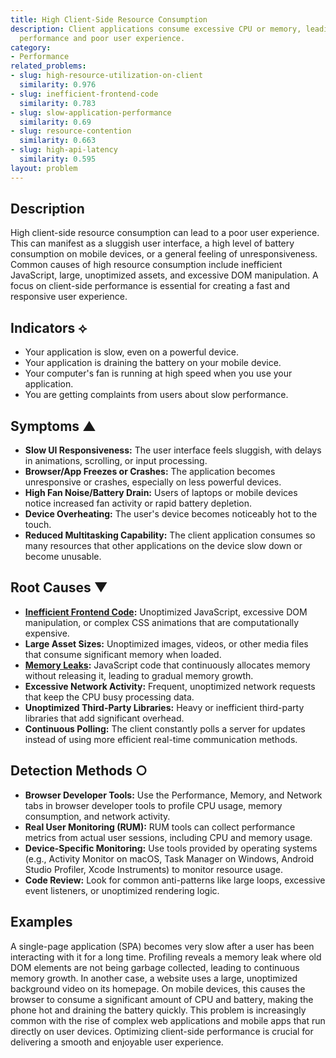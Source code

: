 ```yaml
---
title: High Client-Side Resource Consumption
description: Client applications consume excessive CPU or memory, leading to sluggish
  performance and poor user experience.
category:
- Performance
related_problems:
- slug: high-resource-utilization-on-client
  similarity: 0.976
- slug: inefficient-frontend-code
  similarity: 0.783
- slug: slow-application-performance
  similarity: 0.69
- slug: resource-contention
  similarity: 0.663
- slug: high-api-latency
  similarity: 0.595
layout: problem
---
```


## Description
High client-side resource consumption can lead to a poor user experience. This can manifest as a sluggish user interface, a high level of battery consumption on mobile devices, or a general feeling of unresponsiveness. Common causes of high resource consumption include inefficient JavaScript, large, unoptimized assets, and excessive DOM manipulation. A focus on client-side performance is essential for creating a fast and responsive user experience.

## Indicators ⟡
- Your application is slow, even on a powerful device.
- Your application is draining the battery on your mobile device.
- Your computer's fan is running at high speed when you use your application.
- You are getting complaints from users about slow performance.

## Symptoms ▲

- **Slow UI Responsiveness:** The user interface feels sluggish, with delays in animations, scrolling, or input processing.
- **Browser/App Freezes or Crashes:** The application becomes unresponsive or crashes, especially on less powerful devices.
- **High Fan Noise/Battery Drain:** Users of laptops or mobile devices notice increased fan activity or rapid battery depletion.
- **Device Overheating:** The user's device becomes noticeably hot to the touch.
- **Reduced Multitasking Capability:** The client application consumes so many resources that other applications on the device slow down or become unusable.

## Root Causes ▼

- **[Inefficient Frontend Code](inefficient-frontend-code.md):** Unoptimized JavaScript, excessive DOM manipulation, or complex CSS animations that are computationally expensive.
- **Large Asset Sizes:** Unoptimized images, videos, or other media files that consume significant memory when loaded.
- **[Memory Leaks](memory-leaks.md):** JavaScript code that continuously allocates memory without releasing it, leading to gradual memory growth.
- **Excessive Network Activity:** Frequent, unoptimized network requests that keep the CPU busy processing data.
- **Unoptimized Third-Party Libraries:** Heavy or inefficient third-party libraries that add significant overhead.
- **Continuous Polling:** The client constantly polls a server for updates instead of using more efficient real-time communication methods.

## Detection Methods ○

- **Browser Developer Tools:** Use the Performance, Memory, and Network tabs in browser developer tools to profile CPU usage, memory consumption, and network activity.
- **Real User Monitoring (RUM):** RUM tools can collect performance metrics from actual user sessions, including CPU and memory usage.
- **Device-Specific Monitoring:** Use tools provided by operating systems (e.g., Activity Monitor on macOS, Task Manager on Windows, Android Studio Profiler, Xcode Instruments) to monitor resource usage.
- **Code Review:** Look for common anti-patterns like large loops, excessive event listeners, or unoptimized rendering logic.

## Examples
A single-page application (SPA) becomes very slow after a user has been interacting with it for a long time. Profiling reveals a memory leak where old DOM elements are not being garbage collected, leading to continuous memory growth. In another case, a website uses a large, unoptimized background video on its homepage. On mobile devices, this causes the browser to consume a significant amount of CPU and battery, making the phone hot and draining the battery quickly. This problem is increasingly common with the rise of complex web applications and mobile apps that run directly on user devices. Optimizing client-side performance is crucial for delivering a smooth and enjoyable user experience.